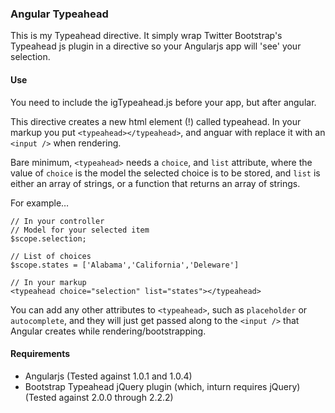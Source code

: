 ### Angular Typeahead

This is my Typeahead directive. It simply wrap Twitter Bootstrap's Typeahead js plugin in a directive so your Angularjs app will 'see' your selection.

#### Use

You need to include the igTypeahead.js before your app, but after angular.

This directive creates a new html element (!) called typeahead. In your markup you put ```<typeahead></typeahead>```, and anguar with replace it with an ```<input />``` when rendering.

Bare minimum, ```<typeahead>``` needs a ```choice```, and ```list``` attribute, where the value of ```choice``` is the model the selected choice is to be stored, and ```list``` is either an array of strings, or a function that returns an array of strings.

For example…

	// In your controller
	// Model for your selected item
	$scope.selection;
	
	// List of choices
	$scope.states = ['Alabama','California','Deleware']
	
	// In your markup
	<typeahead choice="selection" list="states"></typeahead>
	
You can add any other attributes to ```<typeahead>```, such as ```placeholder``` or ```autocomplete```, and they will just get passed along to the ```<input />``` that Angular creates while rendering/bootstrapping.

#### Requirements

* Angularjs (Tested against 1.0.1 and 1.0.4)
* Bootstrap Typeahead jQuery plugin (which, inturn requires jQuery) (Tested against 2.0.0 through 2.2.2)